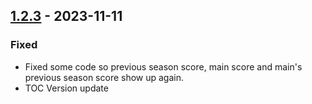 ## [1.2.3](https://github.com/NintendoLink07/MythicIOGrabber/releases/tag/1.2.3) - 2023-11-11

### Fixed

- Fixed some code so previous season score, main score and main's previous season score show up again.
- TOC Version update